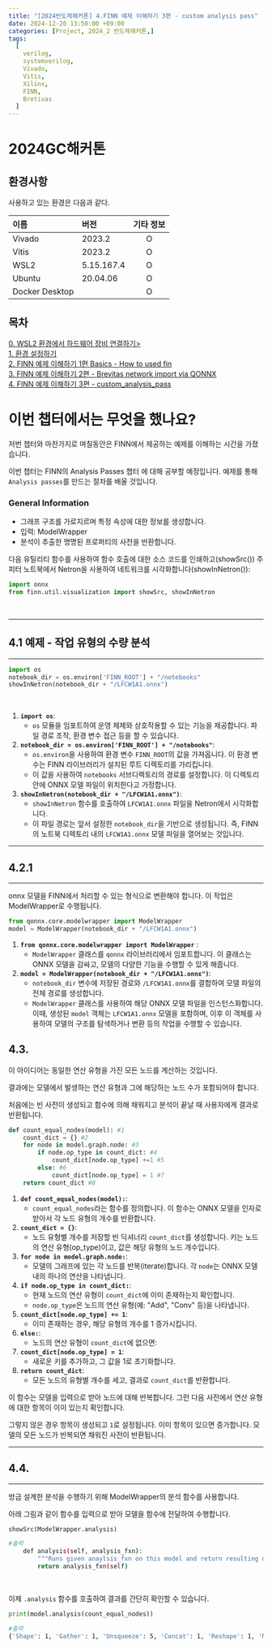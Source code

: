 ```yaml
---
title: "[2024반도체해커톤] 4.FINN 예제 이해하기 3편 - custom analysis pass"
date: 2024-12-20 13:50:00 +09:00
categories: [Project, 2024_2 반도체해커톤,]
tags:
  [
    verilog,
    systemverilog,
    Vivado,
    Vitis,
    Xilinx,
    FINN,
    Bretivas
  ]
---
```

# 2024GC해커톤 
## 환경사항
사용하고 있는 환경은 다음과 같다.

| 이름                      | 버전       | 기타 정보 |
| :-------------------------------| :-----------------| :-------: |
| Vivado			| 2023.2		| O	|
| Vitis			| 2023.2		| O	|
| WSL2			| 5.15.167.4	| O	|
| Ubuntu			| 20.04.06	| O	|
| Docker Desktop		|		| O	|


## 목차 
<a href="https://hyeokls.github.io/posts/2024GC%ED%95%B4%EC%BB%A4%ED%86%A4-0.WLS2-%ED%99%98%EA%B2%BD%EC%97%90%EC%84%9C-%ED%95%98%EB%93%9C%EC%9B%A8%EC%96%B4-%EC%9E%A5%EB%B9%84-%EC%97%B0%EA%B2%B0%ED%95%98%EA%B8%B0/">0. WSL2 환경에서 하드웨어 장비 연결하기></a><br>
<a href="https://hyeokls.github.io/posts/2024GC%ED%95%B4%EC%BB%A4%ED%86%A4-1.%ED%99%98%EA%B2%BD-%EC%84%A4%EC%A0%95%ED%95%98%EA%B8%B0/">1. 환경 설정하기</a><br>
<a href="https://hyeokls.github.io/posts/2024GC%ED%95%B4%EC%BB%A4%ED%86%A4-2.FINN-%EC%98%88%EC%A0%9C-%EC%9D%B4%ED%95%B4%ED%95%98%EA%B8%B0-1%ED%8E%B8-How-to-work-with-onnx/">2. FINN 예제 이해하기 1편 Basics - How to used fin</a><br>
<a href="https://hyeokls.github.io/posts/2024GC%ED%95%B4%EC%BB%A4%ED%86%A4-3.FINN-%EC%98%88%EC%A0%9C-%EC%9D%B4%ED%95%B4%ED%95%98%EA%B8%B0-2%ED%8E%B8-Brevitas-netowrk-import-via-QONNX/">3. FINN 예제 이해하기 2편 - Brevitas network import via QONNX</a><br>
<a href="">4. FINN 예제 이해하기 3편 - custom_analysis_pass</a><br>

# 이번 챕터에서는 무엇을 했나요?
저번 챕터와 마찬가지로 며칠동안은 FINN에서 제공하는 예제를 이해하는 시간을 가졌습니다.

이번 챕터는 FINN의 Analysis Passes 챕터  에 대해 공부할 예정입니다.
예제를 통해 `Analysis passes`를 만드는 절차를 배울 것입니다.

### General Information

- 그래프 구조를 가로지르며 특정 속성에 대한 정보를 생성합니다.
- 입력: ModelWrapper
- 분석이 추출한 명명된 프로퍼티의 사전을 반환합니다.


다음 유틸리티 함수를 사용하여 함수 호출에 대한 소스 코드를 인쇄하고(showSrc()) 주피터 노트북에서 Netron을 사용하여 네트워크를 시각화합니다(showInNetron()): 
```python
import onnx
from finn.util.visualization import showSrc, showInNetron
```
<br>

---
## 4.1 예제 - 작업 유형의 수량 분석
---
```python
import os
notebook_dir = os.environ['FINN_ROOT'] + "/notebooks"
showInNetron(notebook_dir + "/LFCW1A1.onnx")
```

<br>

1. **`import os`**:
    - `os` 모듈을 임포트하여 운영 체제와 상호작용할 수 있는 기능을 제공합니다. 파일 경로 조작, 환경 변수 접근 등을 할 수 있습니다.
2. **`notebook_dir = os.environ['FINN_ROOT'] + "/notebooks"`**:
    - `os.environ`을 사용하여 환경 변수 `FINN_ROOT`의 값을 가져옵니다. 이 환경 변수는 FINN 라이브러리가 설치된 루트 디렉토리를 가리킵니다.
    - 이 값을 사용하여 `notebooks` 서브디렉토리의 경로를 설정합니다. 이 디렉토리 안에 ONNX 모델 파일이 위치한다고 가정합니다.
3. **`showInNetron(notebook_dir + "/LFCW1A1.onnx")`**:
    - `showInNetron` 함수를 호출하여 `LFCW1A1.onnx` 파일을 Netron에서 시각화합니다.
    - 이 파일 경로는 앞서 설정한 `notebook_dir`을 기반으로 생성됩니다. 즉, FINN의 노트북 디렉토리 내의 `LFCW1A1.onnx` 모델 파일을 열어보는 것입니다.



---
## 4.2.1
---
onnx 모델을 FINN에서 처리할 수 있는 형식으로 변환해야 합니다. 이 작업은 ModelWrapper로 수행됩니다. 

```python
from qonnx.core.modelwrapper import ModelWrapper
model = ModelWrapper(notebook_dir + "/LFCW1A1.onnx")
```
1. **`from qonnx.core.modelwrapper import ModelWrapper`** :
    - `ModelWrapper` 클래스를 `qonnx` 라이브러리에서 임포트합니다. 이 클래스는 ONNX 모델을 감싸고, 모델의 다양한 기능을 수행할 수 있게 해줍니다.
2. **`model = ModelWrapper(notebook_dir + "/LFCW1A1.onnx")`**:
    - `notebook_dir` 변수에 저장된 경로와 `/LFCW1A1.onnx`를 결합하여 모델 파일의 전체 경로를 생성합니다.
    - `ModelWrapper` 클래스를 사용하여 해당 ONNX 모델 파일을 인스턴스화합니다. 이때, 생성된 `model` 객체는 `LFCW1A1.onnx` 모델을 포함하며, 이후 이 객체를 사용하여 모델의 구조를 탐색하거나 변환 등의 작업을 수행할 수 있습니다.


## 4.3.
이 아이디어는 동일한 연산 유형을 가진 모든 노드를 계산하는 것입니다. 

결과에는 모델에서 발생하는 연산 유형과 그에 해당하는 노드 수가 포함되어야 합니다.

처음에는 빈 사전이 생성되고 함수에 의해 채워지고 분석이 끝날 때 사용자에게 결과로 반환됩니다.

```python
def count_equal_nodes(model): #1
    count_dict = {} #2
    for node in model.graph.node: #3
        if node.op_type in count_dict: #4
            count_dict[node.op_type] +=1 #5
        else: #6
            count_dict[node.op_type] = 1 #7
    return count_dict #8
```

1. **`def count_equal_nodes(model):`**:
    - `count_equal_nodes`라는 함수를 정의합니다. 이 함수는 ONNX 모델을 인자로 받아서 각 노드 유형의 개수를 반환합니다.
2. **`count_dict = {}`**:
    - 노드 유형별 개수를 저장할 빈 딕셔너리 `count_dict`를 생성합니다. 키는 노드의 연산 유형(op_type)이고, 값은 해당 유형의 노드 개수입니다.
3. **`for node in model.graph.node:`**:
    - 모델의 그래프에 있는 각 노드를 반복(iterate)합니다. 각 `node`는 ONNX 모델 내의 하나의 연산을 나타냅니다.
4. **`if node.op_type in count_dict:`**:
    - 현재 노드의 연산 유형이 `count_dict`에 이미 존재하는지 확인합니다.
    - `node.op_type`은 노드의 연산 유형(예: "Add", "Conv" 등)을 나타냅니다.
5. **`count_dict[node.op_type] += 1`**:
    - 이미 존재하는 경우, 해당 유형의 개수를 1 증가시킵니다.
6. **`else:`**:
    - 노드의 연산 유형이 `count_dict`에 없으면:
7. **`count_dict[node.op_type] = 1`**:
    - 새로운 키를 추가하고, 그 값을 1로 초기화합니다.
8. **`return count_dict`**:
    - 모든 노드의 유형별 개수를 세고, 결과로 `count_dict`를 반환합니다.


이 함수는 모델을 입력으로 받아 노드에 대해 반복합니다. 그런 다음 사전에서 연산 유형에 대한 항목이 이미 있는지 확인합니다. 

그렇지 않은 경우 항목이 생성되고 `1`로 설정됩니다. 이미 항목이 있으면 증가합니다. 모델의 모든 노드가 반복되면 채워진 사전이 반환됩니다.

---
## 4.4.
---
방금 설계한 분석을 수행하기 위해 ModelWrapper의 분석 함수를 사용합니다. 

아래 그림과 같이 함수를 입력으로 받아 모델을 함수에 전달하여 수행합니다.

```python
showSrc(ModelWrapper.analysis)
```
```bash
#출력
    def analysis(self, analysis_fxn):
        """Runs given anaylsis_fxn on this model and return resulting dict."""
        return analysis_fxn(self)
```
<br>

이제 `.analysis` 함수를 호출하여 결과를 간단히 확인할 수 있습니다.

```python
print(model.analysis(count_equal_nodes))
```
```bash
#출력
{'Shape': 1, 'Gather': 1, 'Unsqueeze': 5, 'Concat': 1, 'Reshape': 1, 'Mul': 5, 'Sub': 1, 'Sign': 4, 'MatMul': 4, 'BatchNormalization': 3, 'Squeeze': 3}
```
<br>

